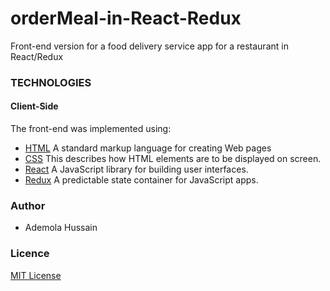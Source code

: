 # orderMeal-in-React-Redux
Front-end version for a food delivery service app for a restaurant in React/Redux

### TECHNOLOGIES
#### Client-Side
The front-end was implemented using:
* [HTML](https://www.w3schools.com/Html/) A standard markup language for creating Web pages
* [CSS](https://www.w3schools.com/css/css_intro.asp) This describes how HTML elements are to be displayed on screen.
* [React](https://reactjs.org/) A JavaScript library for building user interfaces.
* [Redux](https://redux.js.org/) A predictable state container for JavaScript apps.

### Author
* Ademola Hussain

### Licence
[MIT License](https://github.com/Daymorelah/orderMeal-in-React-Redux/blob/master/LICENSE)
